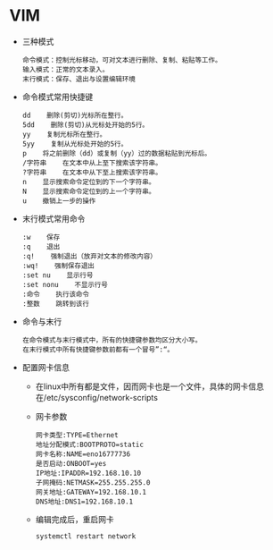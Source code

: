 # VIM

- 三种模式

  ```
  命令模式：控制光标移动，可对文本进行删除、复制、粘贴等工作。
  输入模式：正常的文本录入。
  末行模式：保存、退出与设置编辑环境
  ```

- 命令模式常用快捷键

  ```
  dd    删除(剪切)光标所在整行。
  5dd    删除(剪切)从光标处开始的5行。
  yy    复制光标所在整行。
  5yy    复制从光标处开始的5行。
  p    将之前删除（dd）或复制（yy）过的数据粘贴到光标后。
  /字符串    在文本中从上至下搜索该字符串。
  ?字符串    在文本中从下至上搜索该字符串。
  n    显示搜索命令定位到的下一个字符串。
  N    显示搜索命令定位到的上一个字符串。
  u    撤销上一步的操作
  ```

- 末行模式常用命令

  ```
  :w    保存
  :q    退出
  :q!    强制退出（放弃对文本的修改内容）
  :wq!    强制保存退出
  :set nu    显示行号
  :set nonu    不显示行号
  :命令    执行该命令
  :整数    跳转到该行
  ```

- 命令与末行

  ```
  在命令模式与末行模式中，所有的快捷键参数均区分大小写。
  在末行模式中所有快捷键参数前都有一个冒号”:“。
  ```

- 配置网卡信息

  - 在linux中所有都是文件，因而网卡也是一个文件，具体的网卡信息在/etc/sysconfig/network-scripts
  - 网卡参数

    ```
    网卡类型:TYPE=Ethernet
    地址分配模式:BOOTPROTO=static
    网卡名称:NAME=eno16777736
    是否启动:ONBOOT=yes
    IP地址:IPADDR=192.168.10.10
    子网掩码:NETMASK=255.255.255.0
    网关地址:GATEWAY=192.168.10.1
    DNS地址:DNS1=192.168.10.1
    ```

  - 编辑完成后，重启网卡

    ```
    systemctl restart network
    ```
